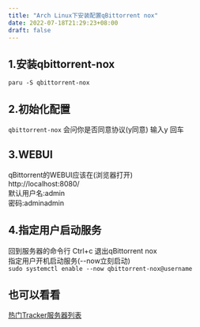 ```yaml
---
title: "Arch Linux下安装配置qBittorrent nox"
date: 2022-07-18T21:29:23+08:00
draft: false
---
```


## 1.安装qbittorrent-nox

`paru -S qbittorrent-nox`

## 2.初始化配置

`qbittorrent-nox`
会问你是否同意协议(y同意) 输入y 回车

## 3.WEBUI

qBittorrent的WEBUI应该在(浏览器打开)  
http://localhost:8080/  
默认用户名:admin  
密码:adminadmin

## 4.指定用户启动服务

回到服务器的命令行 Ctrl+c 退出qBittorrent nox  
指定用户开机启动服务(--now立刻启动)  
`sudo systemctl enable --now qbittorrent-nox@username`

## 也可以看看

[热门Tracker服务器列表](https://github.com/XIU2/TrackersListCollection)